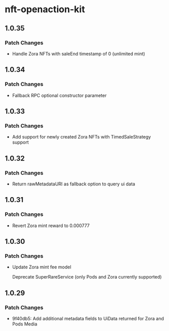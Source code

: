# nft-openaction-kit

## 1.0.35

### Patch Changes

- Handle Zora NFTs with saleEnd timestamp of 0 (unlimited mint)

## 1.0.34

### Patch Changes

- Fallback RPC optional constructor parameter

## 1.0.33

### Patch Changes

- Add support for newly created Zora NFTs with TimedSaleStrategy support

## 1.0.32

### Patch Changes

- Return rawMetadataURI as fallback option to query ui data

## 1.0.31

### Patch Changes

- Revert Zora mint reward to 0.000777

## 1.0.30

### Patch Changes

- Update Zora mint fee model

  Deprecate SuperRareService (only Pods and Zora currently supported)

## 1.0.29

### Patch Changes

- 9f40db5: Add additional metadata fields to UiData returned for Zora and Pods Media
